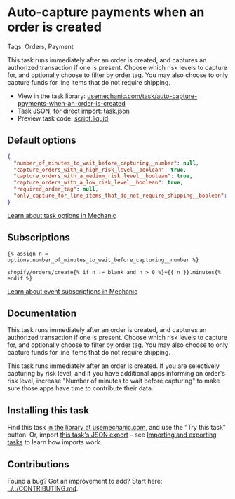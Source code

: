 # Auto-capture payments when an order is created

Tags: Orders, Payment

This task runs immediately after an order is created, and captures an authorized transaction if one is present. Choose which risk levels to capture for, and optionally choose to filter by order tag. You may also choose to only capture funds for line items that do not require shipping.

* View in the task library: [usemechanic.com/task/auto-capture-payments-when-an-order-is-created](https://usemechanic.com/task/auto-capture-payments-when-an-order-is-created)
* Task JSON, for direct import: [task.json](../../tasks/auto-capture-payments-when-an-order-is-created.json)
* Preview task code: [script.liquid](./script.liquid)

## Default options

```json
{
  "number_of_minutes_to_wait_before_capturing__number": null,
  "capture_orders_with_a_high_risk_level__boolean": true,
  "capture_orders_with_a_medium_risk_level__boolean": true,
  "capture_orders_with_a_low_risk_level__boolean": true,
  "required_order_tag": null,
  "only_capture_for_line_items_that_do_not_require_shipping__boolean": false
}
```

[Learn about task options in Mechanic](https://docs.usemechanic.com/article/471-task-options)

## Subscriptions

```liquid
{% assign n = options.number_of_minutes_to_wait_before_capturing__number %}

shopify/orders/create{% if n != blank and n > 0 %}+{{ n }}.minutes{% endif %}
```

[Learn about event subscriptions in Mechanic](https://docs.usemechanic.com/article/408-subscriptions)

## Documentation

This task runs immediately after an order is created, and captures an authorized transaction if one is present. Choose which risk levels to capture for, and optionally choose to filter by order tag. You may also choose to only capture funds for line items that do not require shipping.

This task runs immediately after an order is created. If you are selectively capturing by risk level, and if you have additional apps informing an order's risk level, increase "Number of minutes to wait before capturing" to make sure those apps have time to contribute their data.

## Installing this task

Find this task [in the library at usemechanic.com](https://usemechanic.com/task/auto-capture-payments-when-an-order-is-created), and use the "Try this task" button. Or, import [this task's JSON export](../../tasks/auto-capture-payments-when-an-order-is-created.json) – see [Importing and exporting tasks](https://docs.usemechanic.com/article/505-importing-and-exporting-tasks) to learn how imports work.

## Contributions

Found a bug? Got an improvement to add? Start here: [../../CONTRIBUTING.md](../../CONTRIBUTING.md).
